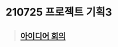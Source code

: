 # 210725 프로젝트 기획3

> ## [아이디어 회의](https://www.notion.so/Review-King-377e109fb9974d2fb5eb4ab7751a2ca8)
